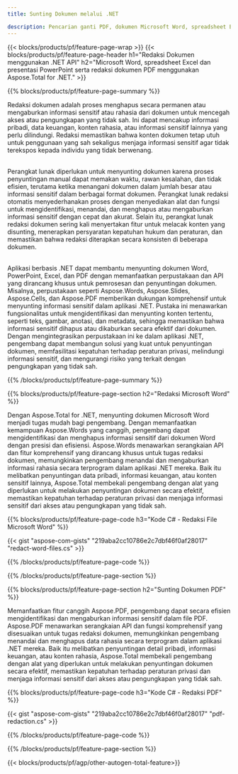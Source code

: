 ```yaml
---
title: Sunting Dokumen melalui .NET 

description: Pencarian ganti PDF, dokumen Microsoft Word, spreadsheet Excel, dan data presentasi PowerPoint melalui aplikasi .NET. Kode C# terdaftar
---
```


{{< blocks/products/pf/feature-page-wrap >}}
{{< blocks/products/pf/feature-page-header h1="Redaksi Dokumen menggunakan .NET API" h2="Microsoft Word, spreadsheet Excel dan presentasi PowerPoint serta redaksi dokumen PDF menggunakan Aspose.Total for .NET." >}}

{{% blocks/products/pf/feature-page-summary %}}

Redaksi dokumen adalah proses menghapus secara permanen atau mengaburkan informasi sensitif atau rahasia dari dokumen untuk mencegah akses atau pengungkapan yang tidak sah. Ini dapat mencakup informasi pribadi, data keuangan, konten rahasia, atau informasi sensitif lainnya yang perlu dilindungi. Redaksi memastikan bahwa konten dokumen tetap utuh untuk penggunaan yang sah sekaligus menjaga informasi sensitif agar tidak terekspos kepada individu yang tidak berwenang. <br /><br />

Perangkat lunak diperlukan untuk menyunting dokumen karena proses penyuntingan manual dapat memakan waktu, rawan kesalahan, dan tidak efisien, terutama ketika menangani dokumen dalam jumlah besar atau informasi sensitif dalam berbagai format dokumen. Perangkat lunak redaksi otomatis menyederhanakan proses dengan menyediakan alat dan fungsi untuk mengidentifikasi, menandai, dan menghapus atau mengaburkan informasi sensitif dengan cepat dan akurat. Selain itu, perangkat lunak redaksi dokumen sering kali menyertakan fitur untuk melacak konten yang disunting, menerapkan persyaratan kepatuhan hukum dan peraturan, dan memastikan bahwa redaksi diterapkan secara konsisten di beberapa dokumen.<br /><br />

Aplikasi berbasis .NET dapat membantu menyunting dokumen Word, PowerPoint, Excel, dan PDF dengan memanfaatkan perpustakaan dan API yang dirancang khusus untuk pemrosesan dan penyuntingan dokumen. Misalnya, perpustakaan seperti Aspose.Words, Aspose.Slides, Aspose.Cells, dan Aspose.PDF memberikan dukungan komprehensif untuk menyunting informasi sensitif dalam aplikasi .NET. Pustaka ini menawarkan fungsionalitas untuk mengidentifikasi dan menyunting konten tertentu, seperti teks, gambar, anotasi, dan metadata, sehingga memastikan bahwa informasi sensitif dihapus atau dikaburkan secara efektif dari dokumen. Dengan mengintegrasikan perpustakaan ini ke dalam aplikasi .NET, pengembang dapat membangun solusi yang kuat untuk penyuntingan dokumen, memfasilitasi kepatuhan terhadap peraturan privasi, melindungi informasi sensitif, dan mengurangi risiko yang terkait dengan pengungkapan yang tidak sah.


{{% /blocks/products/pf/feature-page-summary  %}}

{{% blocks/products/pf/feature-page-section  h2="Redaksi Microsoft Word" %}}

Dengan Aspose.Total for .NET, menyunting dokumen Microsoft Word menjadi tugas mudah bagi pengembang. Dengan memanfaatkan kemampuan Aspose.Words yang canggih, pengembang dapat mengidentifikasi dan menghapus informasi sensitif dari dokumen Word dengan presisi dan efisiensi. Aspose.Words menawarkan serangkaian API dan fitur komprehensif yang dirancang khusus untuk tugas redaksi dokumen, memungkinkan pengembang menandai dan mengaburkan informasi rahasia secara terprogram dalam aplikasi .NET mereka. Baik itu melibatkan penyuntingan data pribadi, informasi keuangan, atau konten sensitif lainnya, Aspose.Total membekali pengembang dengan alat yang diperlukan untuk melakukan penyuntingan dokumen secara efektif, memastikan kepatuhan terhadap peraturan privasi dan menjaga informasi sensitif dari akses atau pengungkapan yang tidak sah.

{{% blocks/products/pf/feature-page-code h3="Kode C# - Redaksi File Microsoft Word" %}}

{{< gist "aspose-com-gists" "219aba2cc10786e2c7dbf46f0af28017" "redact-word-files.cs" >}}

{{% /blocks/products/pf/feature-page-code  %}}

{{% /blocks/products/pf/feature-page-section %}}

{{% blocks/products/pf/feature-page-section  h2="Sunting Dokumen PDF" %}}

Memanfaatkan fitur canggih Aspose.PDF, pengembang dapat secara efisien mengidentifikasi dan mengaburkan informasi sensitif dalam file PDF. Aspose.PDF menawarkan serangkaian API dan fungsi komprehensif yang disesuaikan untuk tugas redaksi dokumen, memungkinkan pengembang menandai dan menghapus data rahasia secara terprogram dalam aplikasi .NET mereka. Baik itu melibatkan penyuntingan detail pribadi, informasi keuangan, atau konten rahasia, Aspose.Total membekali pengembang dengan alat yang diperlukan untuk melakukan penyuntingan dokumen secara efektif, memastikan kepatuhan terhadap peraturan privasi dan menjaga informasi sensitif dari akses atau pengungkapan yang tidak sah.

{{% blocks/products/pf/feature-page-code h3="Kode C# - Redaksi PDF" %}}

{{< gist "aspose-com-gists" "219aba2cc10786e2c7dbf46f0af28017" "pdf-redaction.cs" >}}

{{% /blocks/products/pf/feature-page-code  %}}

{{% /blocks/products/pf/feature-page-section %}}

{{< blocks/products/pf/agp/other-autogen-total-feature>}}
